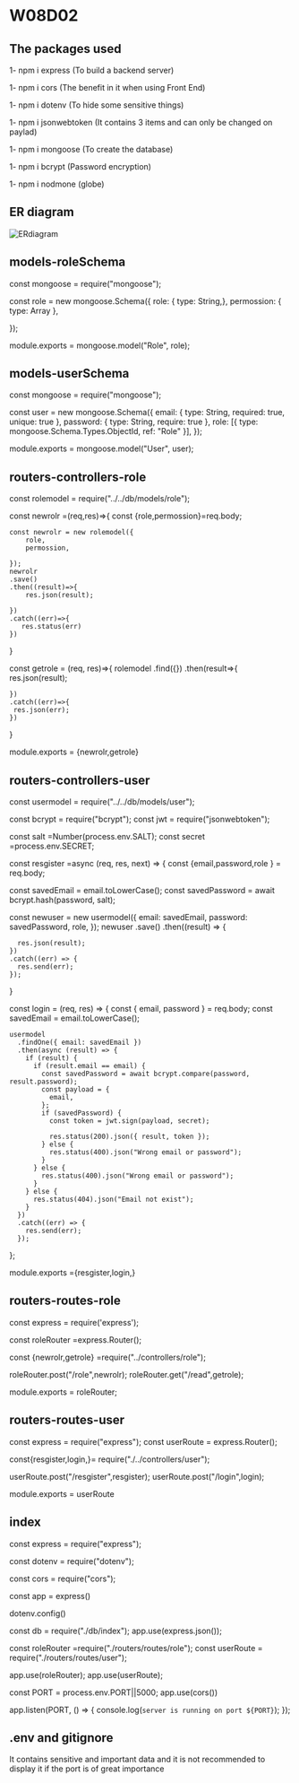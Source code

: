 # W08D02

## The packages used

1- npm i express (To build a backend server)

1- npm i cors (The benefit in it when using Front End)

1- npm i dotenv (To hide some sensitive things)

1- npm i jsonwebtoken (It contains 3 items and can only be changed on paylad)

1- npm i mongoose (To create the database)

1- npm i bcrypt (Password encryption)

1- npm i nodmone (globe)


## ER diagram
<img src='https://app.diagrams.net/' alt='ERdiagram'/>

## models-roleSchema

const mongoose = require("mongoose");

const role = new mongoose.Schema({
role: { type: String,},
permossion: { type: Array },

});

module.exports = mongoose.model("Role", role);

## models-userSchema

const mongoose = require("mongoose");

const user = new mongoose.Schema({
email: { type: String, required: true, unique: true },
password: { type: String, require: true },
role: [{ type: mongoose.Schema.Types.ObjectId, ref: "Role" }],
});

module.exports = mongoose.model("User", user);

## routers-controllers-role

const rolemodel = require("../../db/models/role");

const newrolr =(req,res)=>{
const {role,permossion}=req.body;

    const newrolr = new rolemodel({
        role,
        permossion,

    });
    newrolr
    .save()
    .then((result)=>{
        res.json(result);

    })
    .catch((err)=>{
       res.status(err)
    })

}

const getrole = (req, res)=>{
rolemodel
.find({})
.then(result=>{
res.json(result);

    })
    .catch((err)=>{
     res.json(err);
    })

}

module.exports = {newrolr,getrole}

## routers-controllers-user

const usermodel = require("../../db/models/user");

const bcrypt = require("bcrypt");
const jwt = require("jsonwebtoken");

const salt =Number(process.env.SALT);
const secret =process.env.SECRET;

const resgister =async (req, res, next) => {
const {email,password,role } = req.body;

const savedEmail = email.toLowerCase();
const savedPassword = await bcrypt.hash(password, salt);

const newuser = new usermodel({
email: savedEmail,
password: savedPassword,
role,
});
newuser
.save()
.then((result) => {

      res.json(result);
    })
    .catch((err) => {
      res.send(err);
    });

}

const login = (req, res) => {
const { email, password } = req.body;
const savedEmail = email.toLowerCase();

    usermodel
      .findOne({ email: savedEmail })
      .then(async (result) => {
        if (result) {
          if (result.email == email) {
            const savedPassword = await bcrypt.compare(password, result.password);
            const payload = {
              email,
            };
            if (savedPassword) {
              const token = jwt.sign(payload, secret);

              res.status(200).json({ result, token });
            } else {
              res.status(400).json("Wrong email or password");
            }
          } else {
            res.status(400).json("Wrong email or password");
          }
        } else {
          res.status(404).json("Email not exist");
        }
      })
      .catch((err) => {
        res.send(err);
      });

};

module.exports ={resgister,login,}

## routers-routes-role

const express = require('express');

const roleRouter =express.Router();

const {newrolr,getrole} =require("../controllers/role");

roleRouter.post("/role",newrolr);
roleRouter.get("/read",getrole);

module.exports = roleRouter;

## routers-routes-user

const express = require("express");
const userRoute = express.Router();

const{resgister,login,}= require("./../controllers/user");

userRoute.post("/resgister",resgister);
userRoute.post("/login",login);

module.exports = userRoute

## index

const express = require("express");

const dotenv = require("dotenv");

const cors = require("cors");

const app = express()

dotenv.config()

const db = require("./db/index");
app.use(express.json());

const roleRouter =require("./routers/routes/role");
const userRoute = require("./routers/routes/user");

app.use(roleRouter);
app.use(userRoute);

const PORT = process.env.PORT||5000;
app.use(cors())

app.listen(PORT, () => {
console.log(`server is running on port ${PORT}`);
});

## .env and gitignore

It contains sensitive and important data and it is not recommended to display it if the port is of great importance
